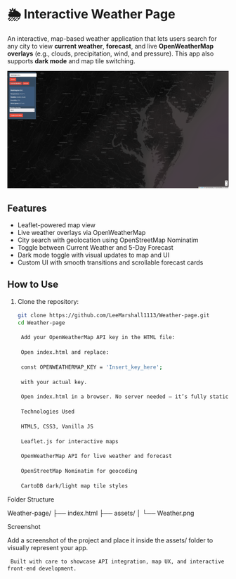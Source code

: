 # 🌦 Interactive Weather Page

An interactive, map-based weather application that lets users search for any city to view **current weather**, **forecast**, and live **OpenWeatherMap overlays** (e.g., clouds, precipitation, wind, and pressure). This app also supports **dark mode** and map tile switching.

![Weather Page Screenshot](Weather.png)

##  Features

- Leaflet-powered map view
- Live weather overlays via OpenWeatherMap
- City search with geolocation using OpenStreetMap Nominatim
- Toggle between Current Weather and 5-Day Forecast
- Dark mode toggle with visual updates to map and UI
- Custom UI with smooth transitions and scrollable forecast cards

## How to Use

1. Clone the repository:

   ```bash
   git clone https://github.com/LeeMarshall1113/Weather-page.git
   cd Weather-page

    Add your OpenWeatherMap API key in the HTML file:

    Open index.html and replace:

    const OPENWEATHERMAP_KEY = 'Insert_key_here';

    with your actual key.

    Open index.html in a browser. No server needed — it’s fully static!

    Technologies Used

    HTML5, CSS3, Vanilla JS

    Leaflet.js for interactive maps

    OpenWeatherMap API for live weather and forecast

    OpenStreetMap Nominatim for geocoding

    CartoDB dark/light map tile styles

  Folder Structure

Weather-page/
├── index.html
├── assets/
│   └── Weather.png

 Screenshot

Add a screenshot of the project and place it inside the assets/ folder to visually represent your app.

     Built with care to showcase API integration, map UX, and interactive front-end development.
